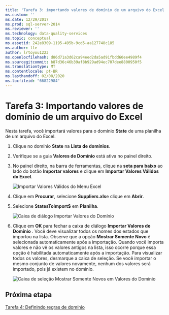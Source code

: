 ```yaml
---
title: 'Tarefa 3: importando valores de domínio de um arquivo do Excel | Microsoft Docs'
ms.custom: ''
ms.date: 12/29/2017
ms.prod: sql-server-2014
ms.reviewer: ''
ms.technology: data-quality-services
ms.topic: conceptual
ms.assetid: 242e8309-1195-495b-9cd5-aa127748c185
ms.author: lle
author: lrtoyou1223
ms.openlocfilehash: d86d71a3d62ca94eed2da5ad91fbdd60ee4989f4
ms.sourcegitcommit: b87d36c46b39af8b929ad94ec707dee8800950f5
ms.translationtype: MT
ms.contentlocale: pt-BR
ms.lasthandoff: 02/08/2020
ms.locfileid: "66822984"
---
```

# <a name="task-3-importing-domain-values-from-an-excel-file"></a>Tarefa 3: Importando valores de domínio de um arquivo do Excel

  Nesta tarefa, você importará valores para o domínio **State** de uma planilha de um arquivo do Excel.  
  
1.  Clique no domínio **State** na **Lista de domínios**.  
  
2.  Verifique se a guia **Valores de Domínio** está ativa no painel direito.  
  
3.  No painel direito, na barra de ferramentas, clique na **seta para baixo** ao lado do botão **Importar valores** e clique em **Importar Valores Válidos do Excel**.  
  
     ![Importar Valores Válidos do Menu Excel](../../2014/tutorials/media/et-importingdomainvaluesfromanexcelfile-01.jpg "Importar Valores Válidos do Menu Excel")  
  
4.  Clique em **Procurar**, selecione **Suppliers.xls**e clique em **Abrir**.  
  
5.  Selecione **StatesToImport$** em **Planilha**.  
  
     ![Caixa de diálogo Importar Valores do Domínio](../../2014/tutorials/media/et-importingdomainvaluesfromanexcelfile-02.jpg "Caixa de diálogo Importar Valores do Domínio")  
  
6.  Clique em **OK** para fechar a caixa de diálogo **Importar Valores de Domínio** . Você deve visualizar todos os nomes dos estados que importou na lista. Observe que a opção **Mostrar Somente Novo** é selecionada automaticamente após a importação. Quando você importa valores e não vê os valores antigos na lista, isso ocorre porque essa opção é habilitada automaticamente após a importação. Para visualizar todos os valores, desmarque a caixa de seleção. Se você importar o mesmo conjunto de valores novamente, nenhum dos valores será importado, pois já existem no domínio.  
  
     ![Caixa de seleção Mostrar Somente Novos em Valores do Domínio](../../2014/tutorials/media/et-importingdomainvaluesfromanexcelfile-03.jpg "Caixa de seleção Mostrar Somente Novos em Valores do Domínio")  
  
## <a name="next-step"></a>Próxima etapa  
 [Tarefa 4: Definindo regras de domínio](../../2014/tutorials/task-4-setting-domain-rules.md)  
  
  
